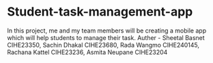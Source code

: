 # Student-task-management-app
In this project, me and my team members will be creating a mobile app which will help students to manage their task.
Auther - Sheetal Basnet CIHE23350, Sachin Dhakal CIHE23680, Rada Wangmo CIHE240145, Rachana Kattel CIHE23236, Asmita Neupane CIHE23204
